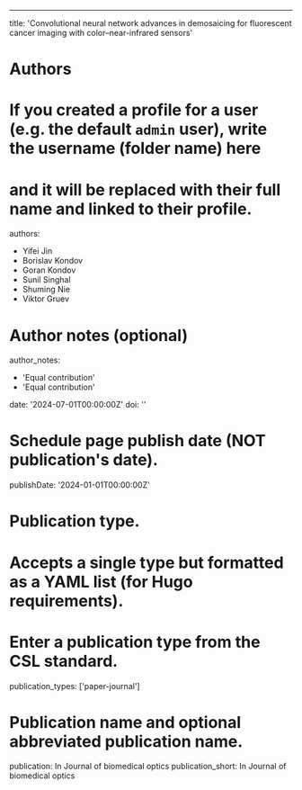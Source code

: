 ---
title: 'Convolutional neural network advances in demosaicing for fluorescent cancer imaging with color–near-infrared sensors'

# Authors
# If you created a profile for a user (e.g. the default `admin` user), write the username (folder name) here
# and it will be replaced with their full name and linked to their profile.
authors:
  - Yifei Jin
  - Borislav Kondov
  - Goran Kondov
  - Sunil Singhal
  - Shuming Nie
  - Viktor Gruev

# Author notes (optional)
author_notes:
  - 'Equal contribution'
  - 'Equal contribution'

date: '2024-07-01T00:00:00Z'
doi: ''

# Schedule page publish date (NOT publication's date).
publishDate: '2024-01-01T00:00:00Z'

# Publication type.
# Accepts a single type but formatted as a YAML list (for Hugo requirements).
# Enter a publication type from the CSL standard.
publication_types: ['paper-journal']

# Publication name and optional abbreviated publication name.
publication: In Journal of biomedical optics
publication_short: In Journal of biomedical optics

